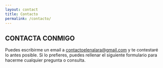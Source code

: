 ```yaml
---
layout: contact
title: Contacto
permalink: /contacto/
---
```


## CONTACTA CONMIGO

Puedes escribirme un email a [contactoelenalara@gmail.com](mailto:contactoelenalara@gmail.com) y te contestaré lo antes posible. Si lo prefieres, puedes rellenar el siguiente formulario para hacerme cualquier pregunta o consulta.